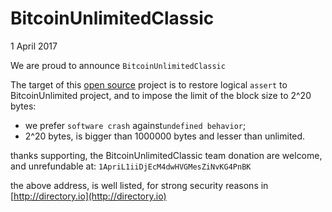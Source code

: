 # BitcoinUnlimitedClassic
1 April 2017

We are proud to announce `BitcoinUnlimitedClassic`

The target of this [open source](https://en.wikipedia.org/wiki/Open-source_software) project is to restore logical `assert` to BitcoinUnlimited project, and to impose the limit of the block size to 2^20 bytes:
* we prefer `software crash` against`undefined behavior`;
* 2^20 bytes, is bigger than 1000000 bytes and lesser than unlimited.

thanks supporting, the BitcoinUnlimitedClassic team
donation are welcome, and unrefundable at:
`1ApriL1iiDjEcM4dwHVGMesZiNvKG4PnBK`

the above address, is well listed, for strong security reasons in [http://directory.io](http://directory.io)
